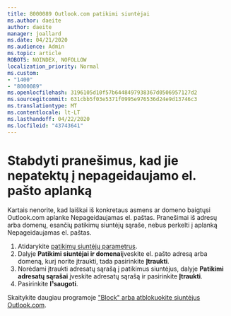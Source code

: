 ```yaml
---
title: 8000089 Outlook.com patikimi siuntėjai
ms.author: daeite
author: daeite
manager: joallard
ms.date: 04/21/2020
ms.audience: Admin
ms.topic: article
ROBOTS: NOINDEX, NOFOLLOW
localization_priority: Normal
ms.custom:
- "1400"
- "8000089"
ms.openlocfilehash: 3196105d10f57b6448497938367d0506957127d2
ms.sourcegitcommit: 631cbb5f03e5371f0995e976536d24e9d13746c3
ms.translationtype: MT
ms.contentlocale: lt-LT
ms.lasthandoff: 04/22/2020
ms.locfileid: "43743641"
---
```

# <a name="stop-messages-from-going-into-your-junk-email-folder"></a>Stabdyti pranešimus, kad jie nepatektų į nepageidaujamo el. pašto aplanką

Kartais nenorite, kad laiškai iš konkretaus asmens ar domeno baigtųsi Outlook.com aplanke Nepageidaujamas el. paštas. Pranešimai iš adresų arba domenų, esančių patikimų siuntėjų sąraše, nebus perkelti į aplanką Nepageidaujamas el. paštas.

1. Atidarykite [patikimų siuntėjų parametrus](https://go.microsoft.com/fwlink/?linkid=2035804).
2. Dalyje **Patikimi siuntėjai ir domenai**įveskite el. pašto adresą arba domeną, kurį norite įtraukti, tada pasirinkite **Įtraukti**.
3. Norėdami įtraukti adresatų sąrašą į patikimus siuntėjus, dalyje **Patikimi adresatų sąrašai** įveskite adresatų sąrašą ir pasirinkite **Įtraukti**.
4. Pasirinkite **I¹saugoti**.

Skaitykite daugiau programoje ["Block" arba atblokuokite siuntėjus Outlook.com](https://support.office.com/article/afba1c94-77bb-4f50-8b85-057cf52f4d5e?wt.mc_id=Office_Outlook_com_Alchemy).